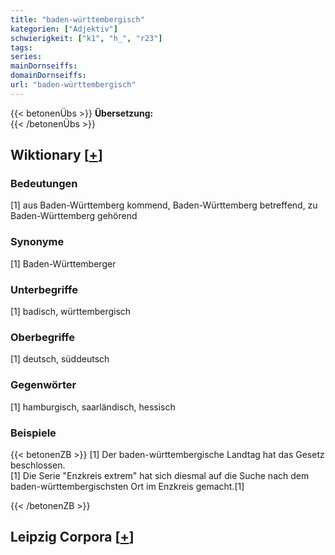 ```yaml
---
title: "baden-württembergisch"
kategorien: ["Adjektiv"]
schwierigkeit: ["k1", "h_", "r23"]
tags:
series:
mainDornseiffs:
domainDornseiffs:
url: "baden-württembergisch"
---
```


{{< betonenÜbs >}}
**Übersetzung:**  
{{< /betonenÜbs >}}

## Wiktionary [[+](https://de.wiktionary.org/wiki/baden-württembergisch)]

### Bedeutungen
[1] aus Baden-Württemberg kommend, Baden-Württemberg betreffend, zu Baden-Württemberg gehörend  

### Synonyme
[1] Baden-Württemberger  

### Unterbegriffe
[1] badisch, württembergisch  

### Oberbegriffe
[1] deutsch, süddeutsch  

### Gegenwörter
[1] hamburgisch, saarländisch, hessisch  

### Beispiele
{{< betonenZB >}}
[1] Der baden-württembergische Landtag hat das Gesetz beschlossen.  
[1] Die Serie "Enzkreis extrem" hat sich diesmal auf die Suche nach dem baden-württembergischsten Ort im Enzkreis gemacht.[1]  

{{< /betonenZB >}}

## Leipzig Corpora [[+](https://corpora.uni-leipzig.de/en/res?word=baden-württembergisch&corpusId=deu_newscrawl-public_2018)]

